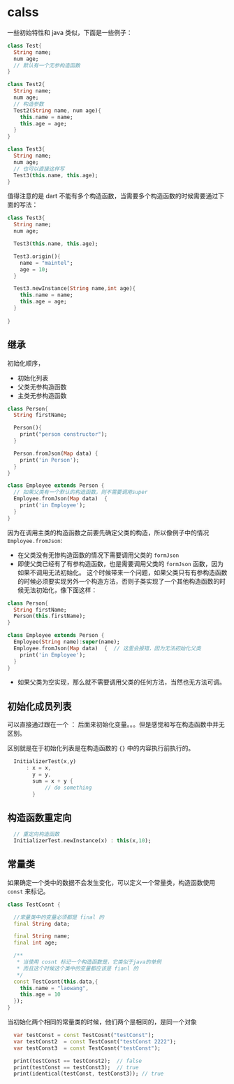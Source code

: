 # calss

一些初始特性和 java 类似，下面是一些例子：

```dart
class Test{
  String name;
  num age;
  // 默认有一个无参构造函数
}

class Test2{
  String name;
  num age;
  // 构造参数
  Test2(String name, num age){
    this.name = name;
    this.age = age;
  }
}

class Test3{
  String name;
  num age;
  // 也可以直接这样写
  Test3(this.name, this.age);
}
```

值得注意的是 dart 不能有多个构造函数，当需要多个构造函数的时候需要通过下面的写法：

```dart
class Test3{
  String name;
  num age;

  Test3(this.name, this.age);

  Test3.origin(){
    name = "maintel";
    age = 10;
  }

  Test3.newInstance(String name,int age){
    this.name = name;
    this.age = age;
  }
  
}
```

## 继承

初始化顺序，

- 初始化列表
- 父类无参构造函数
- 主类无参构造函数

```dart
class Person{
  String firstName;

  Person(){
    print("person constructor");
  }

  Person.fromJson(Map data) {
    print('in Person');
  }
}

class Employee extends Person {
  // 如果父类有一个默认的构造函数，则不需要调用super
  Employee.fromJson(Map data)  {
    print('in Employee');
  }
}
```

因为在调用主类的构造函数之前要先确定父类的构造，所以像例子中的情况 `Employee.fromJson`:

- 在父类没有无惨构造函数的情况下需要调用父类的 `formJson`
- 即使父类已经有了有参构造函数，也是需要调用父类的 `formJson` 函数，因为如果不调用无法初始化。
    这个时候带来一个问题，如果父类只有有参构造函数的时候必须要实现另外一个构造方法，否则子类实现了一个其他构造函数的时候无法初始化，像下面这样：

```dart
class Person{
  String firstName;
  Person(this.firstName);
}

class Employee extends Person {
  Employee(String name):super(name);
  Employee.fromJson(Map data)  {  // 这里会报错，因为无法初始化父类
    print('in Employee');
  }
}
```

- 如果父类为空实现，那么就不需要调用父类的任何方法，当然也无方法可调。

## 初始化成员列表

可以直接通过跟在一个 ： 后面来初始化变量。。。但是感觉和写在构造函数中并无区别。

区别就是在于初始化列表是在构造函数的 `{}` 中的内容执行前执行的。

```dart
  InitializerTest(x,y)
      : x = x,
        y = y,
        sum = x + y {
            // do something
        }
```

## 构造函数重定向

```dart
  // 重定向构造函数
  InitializerTest.newInstance(x) : this(x,10);

  ```

## 常量类

如果确定一个类中的数据不会发生变化，可以定义一个常量类，构造函数使用 `const` 来标记。

```dart
class TestCosnt {

  //常量类中的变量必须都是 final 的
  final String data;

  final String name;
  final int age;

  /**
   * 当使用 cosnt 标记一个构造函数是，它类似于java的单例
   * 而且这个时候这个类中的变量都应该是 fianl 的
   */
  const TestCosnt(this.data,{
    this.name = "laowang",
    this.age = 10
  });
}
```

当初始化两个相同的常量类的时候，他们两个是相同的，是同一个对象

```dart
  var testConst = const TestCosnt("testConst");
  var testConst2  = const TestCosnt("testConst 2222");
  var testConst3  = const TestCosnt("testConst");

  print(testConst == testConst2);  // false
  print(testConst == testConst3);  // true
  print(identical(testConst, testConst3)); // true
```